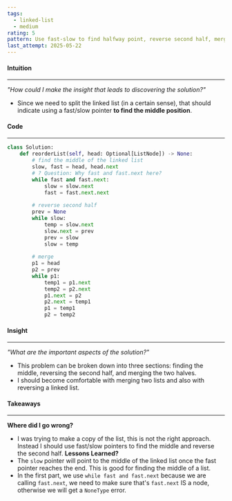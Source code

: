 ```yaml
---
tags:
  - linked-list
  - medium
rating: 5
pattern: Use fast-slow to find halfway point, reverse second half, merge two halves.
last_attempt: 2025-05-22
---
```

#### Intuition
---
_"How could I make the insight that leads to discovering the solution?"_
- Since we need to split the linked list (in a certain sense), that should indicate using a fast/slow pointer **to find the middle position**.

#### Code
---

```python
class Solution:
    def reorderList(self, head: Optional[ListNode]) -> None:
        # find the middle of the linked list
        slow, fast = head, head.next
        # ? Question: Why fast and fast.next here?
        while fast and fast.next:
            slow = slow.next
            fast = fast.next.next
        
        # reverse second half
        prev = None
        while slow:
            temp = slow.next
            slow.next = prev
            prev = slow
            slow = temp
        
        # merge
        p1 = head
        p2 = prev
        while p1:
            temp1 = p1.next
            temp2 = p2.next
            p1.next = p2
            p2.next = temp1
            p1 = temp1
            p2 = temp2
```

#### Insight  
---
_"What are the important aspects of the solution?"_
- This problem can be broken down into three sections: finding the middle, reversing the second half, and merging the two halves.
- I should become comfortable with merging two lists and also with reversing a linked list.

#### Takeaways
---
**Where did I go wrong?**
- I was trying to make a copy of the list, this is not the right approach. Instead I should use fast/slow pointers to find the middle and reverse the second half.
**Lessons Learned?**
- The `slow` pointer will point to the middle of the linked list once the fast pointer reaches the end. This is good for finding the middle of a list.
- In the first part, we use `while fast and fast.next` because we are calling `fast.next`, we need to make sure that's `fast.next` IS a node, otherwise we will get a `NoneType` error.
